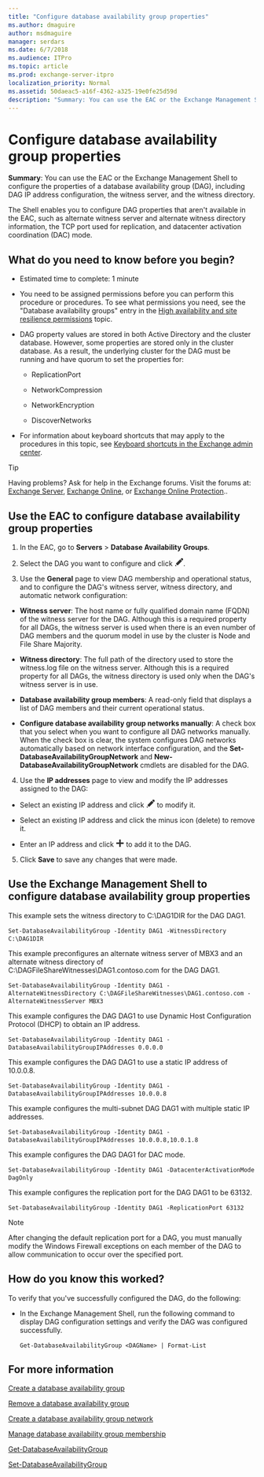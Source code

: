 ```yaml
---
title: "Configure database availability group properties"
ms.author: dmaguire
author: msdmaguire
manager: serdars
ms.date: 6/7/2018
ms.audience: ITPro
ms.topic: article
ms.prod: exchange-server-itpro
localization_priority: Normal
ms.assetid: 50daeac5-a16f-4362-a325-19e0fe25d59d
description: "Summary: You can use the EAC or the Exchange Management Shell to configure the properties of a database availability group (DAG), including DAG IP address configuration, the witness server, and the witness directory."
---
```


# Configure database availability group properties

 **Summary**: You can use the EAC or the Exchange Management Shell to configure the properties of a database availability group (DAG), including DAG IP address configuration, the witness server, and the witness directory.
  
The Shell enables you to configure DAG properties that aren't available in the EAC, such as alternate witness server and alternate witness directory information, the TCP port used for replication, and datacenter activation coordination (DAC) mode.
  
## What do you need to know before you begin?

- Estimated time to complete: 1 minute
    
- You need to be assigned permissions before you can perform this procedure or procedures. To see what permissions you need, see the "Database availability groups" entry in the [High availability and site resilience permissions](../../permissions/feature-permissions/ha-permissions.md) topic. 
    
- DAG property values are stored in both Active Directory and the cluster database. However, some properties are stored only in the cluster database. As a result, the underlying cluster for the DAG must be running and have quorum to set the properties for:
    
  - ReplicationPort
    
  - NetworkCompression
    
  - NetworkEncryption
    
  - DiscoverNetworks
    
- For information about keyboard shortcuts that may apply to the procedures in this topic, see [Keyboard shortcuts in the Exchange admin center](../../about-documentation/exchange-admin-center-keyboard-shortcuts.md).
    
> [!TIP]
> Having problems? Ask for help in the Exchange forums. Visit the forums at: [Exchange Server](https://go.microsoft.com/fwlink/p/?linkId=60612), [Exchange Online](https://go.microsoft.com/fwlink/p/?linkId=267542), or [Exchange Online Protection](https://go.microsoft.com/fwlink/p/?linkId=285351).. 
  
## Use the EAC to configure database availability group properties
<a name="UseEMC"> </a>

1. In the EAC, go to **Servers** \> **Database Availability Groups**.
    
2. Select the DAG you want to configure and click ![Edit icon](../../media/ITPro_EAC_EditIcon.png).
    
3. Use the **General** page to view DAG membership and operational status, and to configure the DAG's witness server, witness directory, and automatic network configuration: 
    
  - **Witness server**: The host name or fully qualified domain name (FQDN) of the witness server for the DAG. Although this is a required property for all DAGs, the witness server is used when there is an even number of DAG members and the quorum model in use by the cluster is Node and File Share Majority.
    
  - **Witness directory**: The full path of the directory used to store the witness.log file on the witness server. Although this is a required property for all DAGs, the witness directory is used only when the DAG's witness server is in use.
    
  - **Database availability group members**: A read-only field that displays a list of DAG members and their current operational status.
    
  - **Configure database availability group networks manually**: A check box that you select when you want to configure all DAG networks manually. When the check box is clear, the system configures DAG networks automatically based on network interface configuration, and the **Set-DatabaseAvailabilityGroupNetwork** and **New-DatabaseAvailabilityGroupNetwork** cmdlets are disabled for the DAG. 
    
4. Use the **IP addresses** page to view and modify the IP addresses assigned to the DAG: 
    
  - Select an existing IP address and click ![Edit icon](../../media/ITPro_EAC_EditIcon.png) to modify it. 
    
  - Select an existing IP address and click the minus icon (delete) to remove it.
    
  - Enter an IP address and click ![Add icon](../../media/ITPro_EAC_AddIcon.png) to add it to the DAG. 
    
5. Click **Save** to save any changes that were made. 
    
## Use the Exchange Management Shell to configure database availability group properties
<a name="UseShell"> </a>

This example sets the witness directory to C:\DAG1DIR for the DAG DAG1.
  
```
Set-DatabaseAvailabilityGroup -Identity DAG1 -WitnessDirectory C:\DAG1DIR
```

This example preconfigures an alternate witness server of MBX3 and an alternate witness directory of C:\DAGFileShareWitnesses\DAG1.contoso.com for the DAG DAG1.
  
```
Set-DatabaseAvailabilityGroup -Identity DAG1 -AlternateWitnessDirectory C:\DAGFileShareWitnesses\DAG1.contoso.com -AlternateWitnessServer MBX3
```

This example configures the DAG DAG1 to use Dynamic Host Configuration Protocol (DHCP) to obtain an IP address.
  
```
Set-DatabaseAvailabilityGroup -Identity DAG1 -DatabaseAvailabilityGroupIPAddresses 0.0.0.0
```

This example configures the DAG DAG1 to use a static IP address of 10.0.0.8.
  
```
Set-DatabaseAvailabilityGroup -Identity DAG1 -DatabaseAvailabilityGroupIPAddresses 10.0.0.8
```

This example configures the multi-subnet DAG DAG1 with multiple static IP addresses.
  
```
Set-DatabaseAvailabilityGroup -Identity DAG1 -DatabaseAvailabilityGroupIPAddresses 10.0.0.8,10.0.1.8
```

This example configures the DAG DAG1 for DAC mode.
  
```
Set-DatabaseAvailabilityGroup -Identity DAG1 -DatacenterActivationMode DagOnly
```

This example configures the replication port for the DAG DAG1 to be 63132.
  
```
Set-DatabaseAvailabilityGroup -Identity DAG1 -ReplicationPort 63132
```

> [!NOTE]
> After changing the default replication port for a DAG, you must manually modify the Windows Firewall exceptions on each member of the DAG to allow communication to occur over the specified port. 
  
## How do you know this worked?
<a name="UseShell"> </a>

To verify that you've successfully configured the DAG, do the following:
  
- In the Exchange Management Shell, run the following command to display DAG configuration settings and verify the DAG was configured successfully.
    
  ```
  Get-DatabaseAvailabilityGroup <DAGName> | Format-List
  ```

## For more information
<a name="UseShell"> </a>

[Create a database availability group](create-dags.md)
  
[Remove a database availability group](remove-dags.md)
  
[Create a database availability group network](create-dag-networks.md)
  
[Manage database availability group membership](dag-memberships.md)
  
[Get-DatabaseAvailabilityGroup](http://technet.microsoft.com/library/ea64d731-55ae-4a39-9eec-a72aa36d6dad.aspx)
  
[Set-DatabaseAvailabilityGroup](http://technet.microsoft.com/library/4353c3ab-75b7-485e-89ae-d4b09b44b646.aspx)
  


